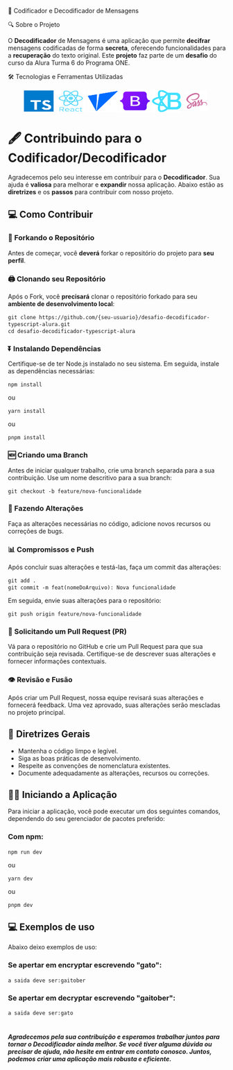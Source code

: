 📜 Codificador e Decodificador de Mensagens

🔍 Sobre o Projeto

O **Decodificador** de Mensagens é uma aplicação que permite **decifrar** mensagens codificadas de forma **secreta**, oferecendo funcionalidades para a **recuperação** do texto original. Este **projeto** faz parte de um **desafio** do curso da Alura Turma 6 do Programa ONE.

🛠️ Tecnologias e Ferramentas Utilizadas

<div align='center'>
    <img align='center' height='50' width='70' title='TypeScript' alt='typescript' src='https://github.com/devicons/devicon/blob/master/icons/typescript/typescript-original.svg' />
    <img align='center' height='50' width='70' title='React' alt='react' src='https://github.com/devicons/devicon/blob/master/icons/react/react-original-wordmark.svg' />
    <img align='center' height='50' width='70' title='Vite' alt='vite' src='https://github.com/devicons/devicon/blob/master/icons/vite/vite-original.svg' />
    <img align='center' height='55' width='70' title='Bootstrap' alt='bootstrap' src='https://github.com/devicons/devicon/blob/master/icons/bootstrap/bootstrap-original.svg' />
    <img align='center' height='54' width='68' title='Reactstrap' alt='reactstrap' src='https://github.com/devicons/devicon/blob/master/icons/reactbootstrap/reactbootstrap-original.svg' /> &nbsp;
    <img align='center' height='49' width='49' title='Sass' alt='sass' src='https://github.com/devicons/devicon/blob/master/icons/sass/sass-original.svg' /> &nbsp;
</div>

# 🖋️ Contribuindo para o Codificador/Decodificador

Agradecemos pelo seu interesse em contribuir para o **Decodificador**. Sua ajuda é **valiosa** para melhorar e **expandir** nossa aplicação. Abaixo estão as **diretrizes** e os **passos** para contribuir com nosso projeto.

## 💻 Como Contribuir

### 🌳 Forkando o Repositório

Antes de começar, você **deverá** forkar o repositório do projeto para **seu perfil**.

### 🖨 Clonando seu Repositório

Após o Fork, você **precisará** clonar o repositório forkado para seu **ambiente de desenvolvimento local**:

```
git clone https://github.com/{seu-usuario}/desafio-decodificador-typescript-alura.git
cd desafio-decodificador-typescript-alura
```

### ⏬ Instalando Dependências

Certifique-se de ter Node.js instalado no seu sistema. Em seguida, instale as dependências necessárias:

```
npm install
```

ou

```
yarn install
```

ou

```
pnpm install
```

### 🆕 Criando uma Branch

Antes de iniciar qualquer trabalho, crie uma branch separada para a sua contribuição. Use um nome descritivo para a sua branch:

```
git checkout -b feature/nova-funcionalidade
```

### 🔨 Fazendo Alterações

Faça as alterações necessárias no código, adicione novos recursos ou correções de bugs.

### 📊 Compromissos e Push

Após concluir suas alterações e testá-las, faça um commit das alterações:

```
git add .
git commit -m feat(nomeDoArquivo): Nova funcionalidade
```

Em seguida, envie suas alterações para o repositório:

```
git push origin feature/nova-funcionalidade
```

### 📨 Solicitando um Pull Request (PR)

Vá para o repositório no GitHub e crie um Pull Request para que sua contribuição seja revisada. Certifique-se de descrever suas alterações e fornecer informações contextuais.

### 👁 Revisão e Fusão

Após criar um Pull Request, nossa equipe revisará suas alterações e fornecerá feedback. Uma vez aprovado, suas alterações serão mescladas no projeto principal.

## 💼 Diretrizes Gerais

- Mantenha o código limpo e legível.
- Siga as boas práticas de desenvolvimento.
- Respeite as convenções de nomenclatura existentes.
- Documente adequadamente as alterações, recursos ou correções.

## 🏃‍♀️ Iniciando a Aplicação

Para iniciar a aplicação, você pode executar um dos seguintes comandos, dependendo do seu gerenciador de pacotes preferido:

### Com npm:

```
npm run dev
```

ou

```
yarn dev
```

ou

```
pnpm dev
```

## 💻 Exemplos de uso

Abaixo deixo exemplos de uso:

### Se apertar em encryptar escrevendo "gato":

```
a saida deve ser:gaitober
```

### Se apertar em decryptar escrevendo "gaitober":

```
a saida deve ser:gato
```

#

**_Agradecemos pela sua contribuição e esperamos trabalhar juntos para tornar o Decodificador ainda melhor. Se você tiver alguma dúvida ou precisar de ajuda, não hesite em entrar em contato conosco. Juntos, podemos criar uma aplicação mais robusta e eficiente._**
